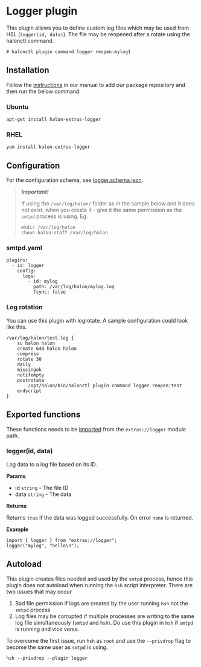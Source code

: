 # Logger plugin

This plugin allows you to define custom log files which may be used from HSL (```logger(id, data)```). The file may be reopened after a rotate using the halonctl command.

```
# halonctl plugin command logger reopen:mylog1
```

## Installation

Follow the [instructions](https://docs.halon.io/manual/comp_install.html#installation) in our manual to add our package repository and then run the below command.

### Ubuntu

```
apt-get install halon-extras-logger
```

### RHEL

```
yum install halon-extras-logger
```

## Configuration

For the configuration schema, see [logger.schema.json](logger.schema.json).

> **_Important!_**
> 
> If using the `/var/log/halon/` folder as in the sample below and it does not exist, when you create it - give it the same permission as the `smtpd` process is using. Eg.
> ```
> mkdir /var/log/halon
> chown halon:staff /var/log/halon
> ```
> 

### smtpd.yaml

```
plugins:
  - id: logger
    config:
      logs:
        - id: mylog
          path: /var/log/halon/mylog.log
          fsync: false
```

### Log rotation

You can use this plugin with logrotate. A sample configuration could look like this.

```
/var/log/halon/test.log {
    su halon halon
    create 640 halon halon
    compress
    rotate 30
    daily
    missingok
    notifempty
    postrotate
        /opt/halon/bin/halonctl plugin command logger reopen:test
    endscript
}
```

## Exported functions

These functions needs to be [imported](https://docs.halon.io/hsl/structures.html#import) from the `extras://logger` module path.

### logger(id, data)

Log data to a log file based on its ID.

**Params**

- id `string` - The file ID
- data `string` - The data

**Returns**

Returns `true` if the data was logged successfully. On error `none` is returned.

**Example**

```
import { logger } from "extras://logger";
logger("mylog", "hello\n");
```

## Autoload

This plugin creates files needed and used by the `smtpd` process, hence this plugin does not autoload when running the `hsh` script interpreter. There are two issues that may occur

1) Bad file permission if logs are created by the user running `hsh` not the `smtpd` process
2) Log files may be corrupted if multiple processes are writing to the same log file simultaneously (`smtpd` and `hsh`). Do use this plugin in `hsh` if `smtpd` is running and vice versa.

To overcome the first issue, run `hsh` as `root` and use the `--privdrop` flag to become the same user as `smtpd` is using.

```
hsh --privdrop --plugin logger
````
